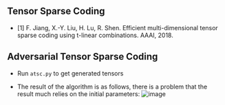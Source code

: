## Tensor Sparse Coding

* [1] F. Jiang, X.-Y. Liu, H. Lu, R. Shen. Efficient multi-dimensional tensor sparse coding using t-linear combinations. AAAI, 2018.

## Adversarial Tensor Sparse Coding

- Run `atsc.py` to get generated tensors

- The result of the algorithm is as follows, there is a problem that the result much relies on the initial parameters:
![image](https://github.com/ymthink/Adversarial-Tensor-Sparse-Coding/blob/master/samples/sample_result.png)
